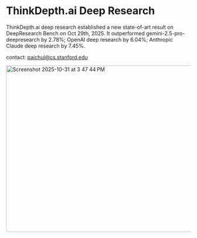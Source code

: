 # ThinkDepth.ai Deep Research
ThinkDepth.ai deep research established a new state-of-art result on DeepResearch  Bench on Oct 29th, 2025. It outperformed gemini-2.5-pro-deepresearch by  2.78%; OpenAI deep research by 6.04%; Anthropic Claude deep research by  7.45%.

contact: paichul@cs.stanford.edu

<img width="890" height="453" alt="Screenshot 2025-10-31 at 3 47 44 PM" src="https://github.com/user-attachments/assets/313fd4cc-bb05-4792-880f-d66e9c59082a" />
